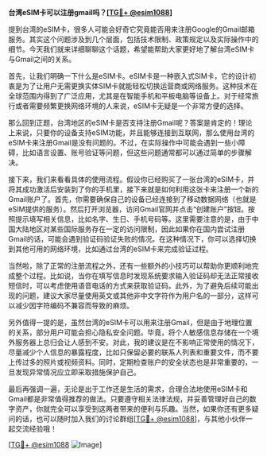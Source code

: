 **台湾eSIM卡可以注册gmail吗？[[TG💪+ @esim1088](https://t.me/s/esim1088)]**

提到台湾的eSIM卡，很多人可能会好奇它究竟能否用来注册Google的Gmail邮箱服务。其实这个问题涉及到几个层面，包括技术限制、政策规定以及实际操作中的细节。今天我们就来详细聊聊这个话题，希望能帮助大家更好地了解台湾eSIM卡与Gmail之间的关系。

首先，让我们明确一下什么是eSIM卡。eSIM卡是一种嵌入式SIM卡，它的设计初衷是为了让用户无需更换实体SIM卡就能轻松切换运营商或网络服务。这种技术在全球范围内得到了广泛应用，尤其是在智能手机和平板电脑等设备上。对于经常旅行或者需要频繁更换网络环境的人来说，eSIM卡无疑是一个非常方便的选择。

那么回到正题，台湾地区的eSIM卡是否支持注册Gmail呢？答案是肯定的！理论上来说，只要你的设备支持eSIM功能，并且能够连接到互联网，那么使用台湾的eSIM卡来注册Gmail是没有问题的。不过，在实际操作中可能会遇到一些小障碍，比如语言设置、账号验证等问题，但这些问题通常都可以通过简单的步骤解决。

接下来，我们来看看具体的使用流程。假设你已经购买了一张台湾的eSIM卡，并将其成功激活后安装到了你的手机里，接下来就是如何利用这张卡来注册一个新的Gmail账户了。首先，你需要确保自己的设备已经连接到了移动数据网络（也就是eSIM提供的服务）。然后打开浏览器，访问Gmail官网并点击“创建账户”按钮。按照提示填写相关信息，比如名字、生日、手机号码等。这里需要注意的是，由于中国大陆地区对某些国际服务存在一定的访问限制，因此如果你在国内尝试注册Gmail的话，可能会遇到验证码验证失败的情况。在这种情况下，你可以选择切换到其他可用的网络环境，比如通过台湾的eSIM卡来完成验证过程。

当然啦，除了正常的注册流程之外，还有一些额外的小技巧可以帮助你更顺利地完成整个过程。比如说，当你在填写信息时发现系统要求输入验证码却无法正常接收短信时，可以考虑使用语音电话的方式来获取验证码。此外，为了避免后续可能出现的问题，建议大家尽量使用英文或其他非中文字符作为用户名的一部分，这样可以减少因字符编码不兼容而导致的麻烦。

另外值得一提的是，虽然台湾的eSIM卡可以用来注册Gmail，但是由于地理位置的关系，部分用户可能会担心隐私安全问题。毕竟，将个人敏感信息存储在一个境外服务器上总归会让人感到不安。对此，我的建议是在不影响正常使用的情况下，尽量减少个人信息的暴露程度，比如只保留必要的联系人列表和重要文件，而不要上传过多的照片或视频资料。同时，定期检查账户的安全状态也是非常重要的，一旦发现异常情况应立即采取措施保护自己。

最后再强调一遍，无论是出于工作还是生活的需求，合理合法地使用eSIM卡和Gmail都是非常值得推荐的做法。只要遵守相关法律法规，并妥善管理好自己的数字资产，你就完全可以享受到这两者带来的便利与乐趣。当然，如果你还有更多疑问的话，也可以随时加入我们的讨论群组[[TG💪+ @esim1088](https://t.me/s/esim1088)]，与其他小伙伴一起交流经验哦！

[[TG💪+ @esim1088](https://t.me/s/esim1088) ![Image](https://i.postimg.cc/4NQfJmqS/Snipaste-2025-05-13-00-14-12.png)]